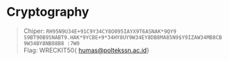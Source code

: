 # Cryptography
> Chiper: `RH95N9U34E+91C9Y34CY8O095IAYX9T6ASNAK*9QY9 S9BT90B9SNABT9.HAK*9YCBE+9*34HY8UY9W34EY8DB8MA85N9$Y9IZAW34MB8CB9W34BY8NB88B8 :7W0` <br>
> Flag: WRECKIT50{ humas@poltekssn.ac.id}
